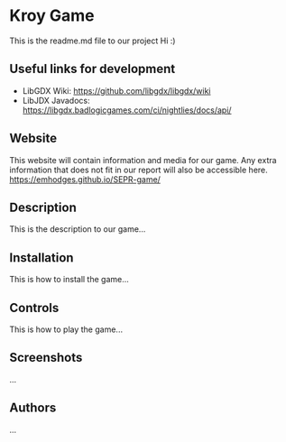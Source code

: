 # Kroy Game
This is the readme.md file to our project
Hi :)

## Useful links for development
- LibGDX Wiki: https://github.com/libgdx/libgdx/wiki
- LibJDX Javadocs: https://libgdx.badlogicgames.com/ci/nightlies/docs/api/

## Website
This website will contain information and media for our game. Any extra information that does not fit in our report will also be accessible here.
https://emhodges.github.io/SEPR-game/

## Description
This is the description to our game...

## Installation
This is how to install the game...

## Controls
This is how to play the game...

## Screenshots
...

## Authors
...

